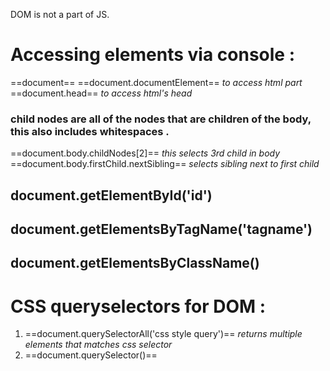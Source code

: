DOM is not a part of JS.
# Accessing elements via console :
==document== 
==document.documentElement== *to access html part*
==document.head== *to access html's head*
### child nodes are all of the nodes that are children of the body, this also includes whitespaces .
==document.body.childNodes[2]== *this selects 3rd child in body*
==document.body.firstChild.nextSibling== *selects sibling next to first child*
## document.getElementById('id')
## document.getElementsByTagName('tagname')
## document.getElementsByClassName()

# CSS queryselectors for DOM :
1. ==document.querySelectorAll('css style query')== *returns multiple elements that matches css selector*
2. ==document.querySelector()==